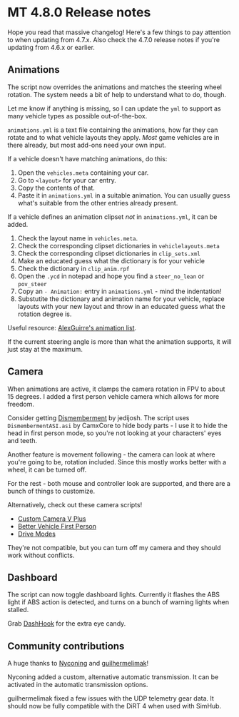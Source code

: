 # MT 4.8.0 Release notes

Hope you read that massive changelog! Here's a few things to pay attention to
when updating from 4.7.x. Also check the 4.7.0 release notes if you're updating
from 4.6.x or earlier.

## Animations

The script now overrides the animations and matches the steering wheel
rotation. The system needs a bit of help to understand what to do, though.

Let me know if anything is missing, so I can update the `yml` to support as many
vehicle types as possible out-of-the-box.

`animations.yml` is a text file containing the animations, how far they can
rotate and to what vehicle layouts they apply. *Most* game vehicles are in there
already, but most add-ons need your own input.

If a vehicle doesn't have matching animations, do this:

1. Open the `vehicles.meta` containing your car.
2. Go to `<layout>` for your car entry.
3. Copy the contents of that.
4. Paste it in `animations.yml` in a suitable animation. You can usually guess
what's suitable from the other entries already present.

If a vehicle defines an animation clipset *not* in `animations.yml`, it can
be added.

1. Check the layout name in `vehicles.meta`.
2. Check the corresponding clipset dictionaries in `vehiclelayouts.meta`
3. Check the corresponding clipset dictionaries in `clip_sets.xml`
4. Make an educated guess what the dictionary is for your vehicle
5. Check the dictionary in `clip_anim.rpf`
6. Open the `.ycd` in notepad and hope you find a `steer_no_lean` or `pov_steer`
7. Copy an `- Animation:` entry in `animations.yml` - mind the indentation!
8. Substutite the dictionary and animation name for your vehicle, replace
layouts with your new layout and throw in an educated guess what the rotation
degree is.

Useful resource:
[AlexGuirre's animation list](https://alexguirre.github.io/animations-list/).

If the current steering angle is more than what the animation supports, it will
just stay at the maximum.

## Camera

When animations are active, it clamps the camera rotation in FPV to about
15 degrees. I added a first person vehicle camera which allows for more freedom.

Consider getting [Dismemberment](https://www.gta5-mods.com/scripts/dismemberment)
by jedijosh. The script uses `DismembermentASI.asi` by CamxCore to hide body
parts - I use it to hide the head in first person mode, so you're not looking
at your characters' eyes and teeth.

Another feature is movement following - the camera can look at where you're
going to be, rotation included. Since this mostly works better with a wheel,
it can be turned off.

For the rest - both mouse and controller look are supported, and there are a
bunch of things to customize.

Alternatively, check out these camera scripts!

* [Custom Camera V Plus](https://www.gta5-mods.com/scripts/custom-camera-v-plus)
* [Better Vehicle First Person](https://www.gta5-mods.com/scripts/better-vehicle-first-person)
* [Drive Modes](https://www.gta5-mods.com/scripts/drive-modes)

They're not compatible, but you can turn off my camera and they should work
without conflicts.

## Dashboard

The script can now toggle dashboard lights. Currently it flashes the ABS light
if ABS action is detected, and turns on a bunch of warning lights when stalled.

Grab [DashHook](https://www.gta5-mods.com/tools/dashhook) for the extra eye
candy.

## Community contributions

A huge thanks to [Nyconing](https://github.com/Nyconing) and
[guilhermelimak](https://github.com/guilhermelimak)!

Nyconing added a custom, alternative automatic transmission. It can be
activated in the automatic transmission options.

guilhermelimak fixed a few issues with the UDP telemetry gear data. It should
now be fully compatible with the DiRT 4 when used with SimHub.
